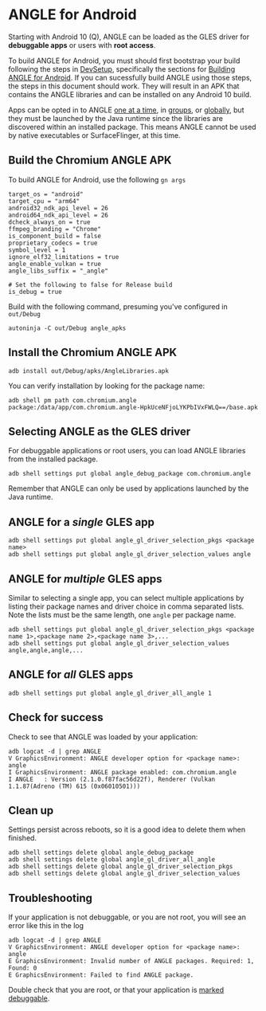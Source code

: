 # ANGLE for Android

Starting with Android 10 (Q), ANGLE can be loaded as the GLES driver for **debuggable apps** or users with **root access**.

To build ANGLE for Android, you must should first bootstrap your build following the steps in [DevSetup](DevSetup.md), specifically the sections for [Building ANGLE for Android](DevSetup.md#Building-ANGLE-for-Android).  If you can sucessfully build ANGLE using those steps, the steps in this document should work.  They will result in an APK that contains the ANGLE libraries and can be installed on any Android 10 build.

Apps can be opted in to ANGLE [one at a time](#ANGLE-for-a-single-GLES-app), in [groups](#ANGLE-for-multiple-GLES-apps), or [globally](#ANGLE-for-all-GLES-apps), but they must be launched by the Java runtime since the libraries are discovered within an installed package.  This means ANGLE cannot be used by native executables or SurfaceFlinger, at this time.

## Build the Chromium ANGLE APK

To build ANGLE for Android, use the following `gn args`
```
target_os = "android"
target_cpu = "arm64"
android32_ndk_api_level = 26
android64_ndk_api_level = 26
dcheck_always_on = true
ffmpeg_branding = "Chrome"
is_component_build = false
proprietary_codecs = true
symbol_level = 1
ignore_elf32_limitations = true
angle_enable_vulkan = true
angle_libs_suffix = "_angle"

# Set the following to false for Release build
is_debug = true
```
Build with the following command, presuming you've configured in `out/Debug`
```
autoninja -C out/Debug angle_apks
```
## Install the Chromium ANGLE APK
```
adb install out/Debug/apks/AngleLibraries.apk
```
You can verify installation by looking for the package name:
```
adb shell pm path com.chromium.angle
package:/data/app/com.chromium.angle-HpkUceNFjoLYKPbIVxFWLQ==/base.apk
```
## Selecting ANGLE as the GLES driver

For debuggable applications or root users, you can load ANGLE libraries from the installed package.
```
adb shell settings put global angle_debug_package com.chromium.angle
```
Remember that ANGLE can only be used by applications launched by the Java runtime.
## ANGLE for a *single* GLES app
```
adb shell settings put global angle_gl_driver_selection_pkgs <package name>
adb shell settings put global angle_gl_driver_selection_values angle
```
## ANGLE for *multiple* GLES apps
Similar to selecting a single app, you can select multiple applications by listing their package names and driver choice in comma separated lists.  Note the lists must be the same length, one `angle` per package name.
```
adb shell settings put global angle_gl_driver_selection_pkgs <package name 1>,<package name 2>,<package name 3>,...
adb shell settings put global angle_gl_driver_selection_values angle,angle,angle,...
```
## ANGLE for *all* GLES apps
```
adb shell settings put global angle_gl_driver_all_angle 1
```
## Check for success
Check to see that ANGLE was loaded by your application:
```
adb logcat -d | grep ANGLE
V GraphicsEnvironment: ANGLE developer option for <package name>: angle
I GraphicsEnvironment: ANGLE package enabled: com.chromium.angle
I ANGLE   : Version (2.1.0.f87fac56d22f), Renderer (Vulkan 1.1.87(Adreno (TM) 615 (0x06010501)))
```
## Clean up
Settings persist across reboots, so it is a good idea to delete them when finished.
```
adb shell settings delete global angle_debug_package
adb shell settings delete global angle_gl_driver_all_angle
adb shell settings delete global angle_gl_driver_selection_pkgs
adb shell settings delete global angle_gl_driver_selection_values
```
## Troubleshooting
If your application is not debuggable, or you are not root, you will see an error like this in the log
```
adb logcat -d | grep ANGLE
V GraphicsEnvironment: ANGLE developer option for <package name>: angle
E GraphicsEnvironment: Invalid number of ANGLE packages. Required: 1, Found: 0
E GraphicsEnvironment: Failed to find ANGLE package.
```
Double check that you are root, or that your application is [marked debuggable](https://developer.android.com/guide/topics/manifest/application-element#debug).